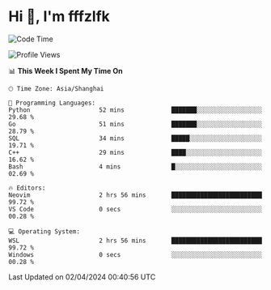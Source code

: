 # Hi 👋, I'm fffzlfk

<!--START_SECTION:waka-->
![Code Time](http://img.shields.io/badge/Code%20Time-685%20hrs%2058%20mins-blue)

![Profile Views](http://img.shields.io/badge/Profile%20Views-1-blue)

📊 **This Week I Spent My Time On** 

```text
🕑︎ Time Zone: Asia/Shanghai

💬 Programming Languages: 
Python                   52 mins             ███████░░░░░░░░░░░░░░░░░░   29.68 % 
Go                       51 mins             ███████░░░░░░░░░░░░░░░░░░   28.79 % 
SQL                      34 mins             █████░░░░░░░░░░░░░░░░░░░░   19.71 % 
C++                      29 mins             ████░░░░░░░░░░░░░░░░░░░░░   16.62 % 
Bash                     4 mins              █░░░░░░░░░░░░░░░░░░░░░░░░   02.69 % 

🔥 Editors: 
Neovim                   2 hrs 56 mins       █████████████████████████   99.72 % 
VS Code                  0 secs              ░░░░░░░░░░░░░░░░░░░░░░░░░   00.28 % 

💻 Operating System: 
WSL                      2 hrs 56 mins       █████████████████████████   99.72 % 
Windows                  0 secs              ░░░░░░░░░░░░░░░░░░░░░░░░░   00.28 % 
```


 Last Updated on 02/04/2024 00:40:56 UTC
<!--END_SECTION:waka-->
